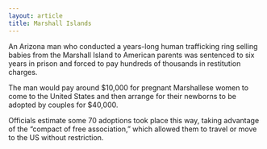 ```yaml
---
layout: article
title: Marshall Islands
---
```


An Arizona man who conducted a years-long human trafficking ring selling babies from the Marshall Island to American parents was sentenced to six years in prison and forced to pay hundreds of thousands in restitution charges.

The man would pay around $10,000 for pregnant Marshallese women to come to the United States and then arrange for their newborns to be adopted by couples for $40,000.

Officials estimate some 70 adoptions took place this way, taking advantage of the “compact of free association,” which allowed them to travel or move to the US without restriction.

